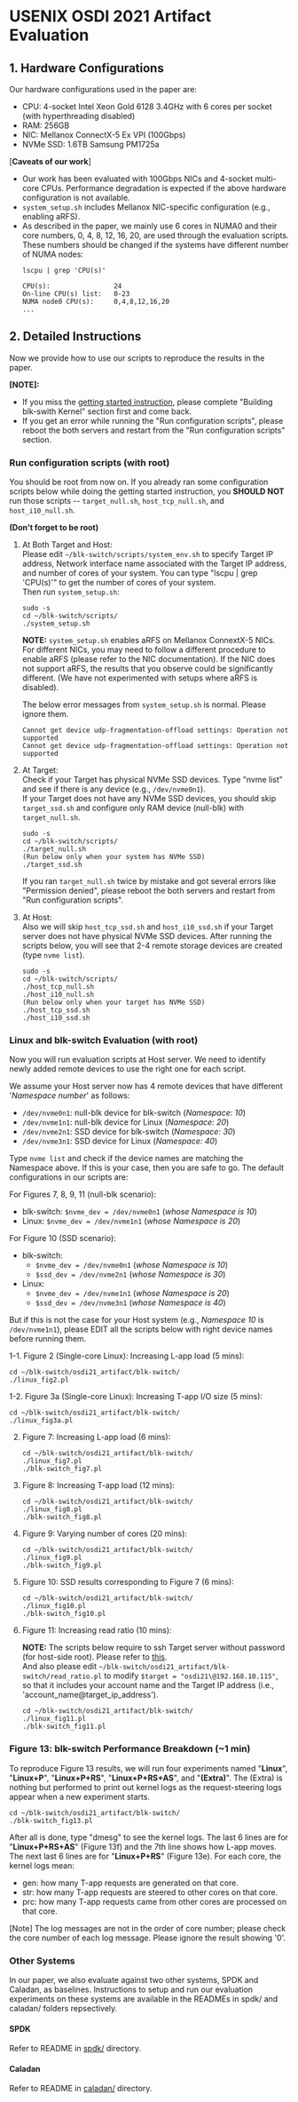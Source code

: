 # USENIX OSDI 2021 Artifact Evaluation

## 1. Hardware Configurations
Our hardware configurations used in the paper are:
- CPU: 4-socket Intel Xeon Gold 6128 3.4GHz with 6 cores per socket (with hyperthreading disabled)
- RAM: 256GB
- NIC: Mellanox ConnectX-5 Ex VPI (100Gbps)
- NVMe SSD: 1.6TB Samsung PM1725a

[**Caveats of our work**]
- Our work has been evaluated with 100Gbps NICs and 4-socket multi-core CPUs. Performance degradation is expected if the above hardware configuration is not available.
- `system_setup.sh` includes Mellanox NIC-specific configuration (e.g., enabling aRFS).
- As described in the paper, we mainly use 6 cores in NUMA0 and their core numbers, 0, 4, 8, 12, 16, 20, are used through the evaluation scripts. These numbers should be changed if the systems have different number of NUMA nodes:
   ```
   lscpu | grep 'CPU(s)'
   
   CPU(s):                24
   On-line CPU(s) list:   0-23
   NUMA node0 CPU(s):     0,4,8,12,16,20
   ...
   ```

## 2. Detailed Instructions
Now we provide how to use our scripts to reproduce the results in the paper. 

**[NOTE]:**
- If you miss the [getting started instruction](https://github.com/resource-disaggregation/blk-switch#getting-started-guide), please complete "Building blk-swith Kernel" section first and come back.
- If you get an error while running the "Run configuration scripts", please reboot the both servers and restart from the "Run configuration scripts" section.

### Run configuration scripts (with root)
You should be root from now on. If you already ran some configuration scripts below while doing the getting started instruction, you **SHOULD NOT** run those scripts -- `target_null.sh`, `host_tcp_null.sh`, and `host_i10_null.sh`.

**(Don't forget to be root)**

1. At Both Target and Host:  
 Please edit `~/blk-switch/scripts/system_env.sh` to specify Target IP address, Network interface name associated with the Target IP address, and number of cores of your system. You can type "lscpu | grep 'CPU(s)'" to get the number of cores of your system.   
 Then run `system_setup.sh`:
   ```
   sudo -s
   cd ~/blk-switch/scripts/
   ./system_setup.sh
    ```
   **NOTE:** `system_setup.sh` enables aRFS on Mellanox ConnextX-5 NICs. For different NICs, you may need to follow a different procedure to enable aRFS (please refer to the NIC documentation). If the NIC does not support aRFS, the results that you observe could be significantly different. (We have not experimented with setups where aRFS is disabled).
   
   The below error messages from `system_setup.sh` is normal. Please ignore them.
   ```
   Cannot get device udp-fragmentation-offload settings: Operation not supported
   Cannot get device udp-fragmentation-offload settings: Operation not supported
   ```

2. At Target:  
 Check if your Target has physical NVMe SSD devices. Type "nvme list" and see if there is any device (e.g., `/dev/nvme0n1`).  
 If your Target does not have any NVMe SSD devices, you should skip `target_ssd.sh` and configure only RAM device (null-blk) with `target_null.sh`.

   ```
   sudo -s
   cd ~/blk-switch/scripts/
   ./target_null.sh
   (Run below only when your system has NVMe SSD)
   ./target_ssd.sh
   ```   
   If you ran `target_null.sh` twice by mistake and got several errors like "Permission denied", please reboot the both servers and restart from "Run configuration scripts".
   
   
3. At Host:  
 Also we will skip `host_tcp_ssd.sh` and `host_i10_ssd.sh` if your Target server does not have physical NVMe SSD devices.
 After running the scripts below, you will see that 2-4 remote storage devices are created (type `nvme list`).

   ```
   sudo -s
   cd ~/blk-switch/scripts/
   ./host_tcp_null.sh
   ./host_i10_null.sh
   (Run below only when your target has NVMe SSD)
   ./host_tcp_ssd.sh
   ./host_i10_ssd.sh
   ```

### Linux and blk-switch Evaluation (with root)
Now you will run evaluation scripts at Host server. We need to identify newly added remote devices to use the right one for each script.  

We assume your Host server now has 4 remote devices that have different '*Namespace number*' as follows:
- `/dev/nvme0n1`: null-blk device for blk-switch (*Namespace: 10*)
- `/dev/nvme1n1`: null-blk device for Linux (*Namespace: 20*)
- `/dev/nvme2n1`: SSD device for blk-switch (*Namespace: 30*)
- `/dev/nvme3n1`: SSD device for Linux (*Namespace: 40*)

Type `nvme list` and check if the device names are matching the Namespace above. If this is your case, then you are safe to go. The default configurations in our scripts are:  

For Figures 7, 8, 9, 11 (null-blk scenario):
- blk-switch: `$nvme_dev = /dev/nvme0n1` (*whose Namespace is 10*)
- Linux: `$nvme_dev = /dev/nvme1n1` (*whose Namespace is 20*)

For Figure 10 (SSD scenario):
- blk-switch:
   - `$nvme_dev = /dev/nvme0n1` (*whose Namespace is 10*)
   - `$ssd_dev = /dev/nvme2n1` (*whose Namespace is 30*)
- Linux:
   - `$nvme_dev = /dev/nvme1n1` (*whose Namespace is 20*)
   - `$ssd_dev = /dev/nvme3n1` (*whose Namespace is 40*)

But if this is not the case for your Host system (e.g., *Namespace 10* is `/dev/nvme1n1`), please EDIT all the scripts below with right device names before running them.

1-1. Figure 2 (Single-core Linux): Increasing L-app load (5 mins):

   ```
   cd ~/blk-switch/osdi21_artifact/blk-switch/
   ./linux_fig2.pl
   ```

1-2. Figure 3a (Single-core Linux): Increasing T-app I/O size (5 mins):

   ```
   cd ~/blk-switch/osdi21_artifact/blk-switch/
   ./linux_fig3a.pl
   ```


2. Figure 7: Increasing L-app load (6 mins):

   ```
   cd ~/blk-switch/osdi21_artifact/blk-switch/
   ./linux_fig7.pl
   ./blk-switch_fig7.pl
   ```

3. Figure 8: Increasing T-app load (12 mins):

   ```
   cd ~/blk-switch/osdi21_artifact/blk-switch/
   ./linux_fig8.pl
   ./blk-switch_fig8.pl
   ```

4. Figure 9: Varying number of cores (20 mins):

   ```
   cd ~/blk-switch/osdi21_artifact/blk-switch/
   ./linux_fig9.pl
   ./blk-switch_fig9.pl
   ```

5. Figure 10: SSD results corresponding to Figure 7 (6 mins):

   ```
   cd ~/blk-switch/osdi21_artifact/blk-switch/
   ./linux_fig10.pl
   ./blk-switch_fig10.pl
   ```

6. Figure 11: Increasing read ratio (10 mins):   

   **NOTE:** The scripts below require to ssh Target server without password (for host-side root). Please refer to [this](http://www.linuxproblem.org/art_9.html).   
   And also please edit `~/blk-switch/osdi21_artifact/blk-switch/read_ratio.pl` to modify `$target = "osdi21\@192.168.10.115"`, so that it includes your account name and the Target IP address (i.e., 'account_name@target_ip_address').  

   ```
   cd ~/blk-switch/osdi21_artifact/blk-switch/
   ./linux_fig11.pl
   ./blk-switch_fig11.pl
   ```

### Figure 13: blk-switch Performance Breakdown (~1 min)
To reproduce Figure 13 results, we will run four experiments named "**Linux**", "**Linux+P**", "**Linux+P+RS**", "**Linux+P+RS+AS**", and "**(Extra)**". The (Extra) is nothing but performed to print out kernel logs as the request-steering logs appear when a new experiment starts.
   ```
   cd ~/blk-switch/osdi21_artifact/blk-switch/
   ./blk-switch_fig13.pl
   ```

After all is done, type "dmesg" to see the kernel logs. The last 6 lines are for "**Linux+P+RS+AS**" (Figure 13f) and the 7th line shows how L-app moves. The next last 6 lines are for "**Linux+P+RS**" (Figure 13e). For each core, the kernel logs mean:
- gen: how many T-app requests are generated on that core.
- str: how many T-app requests are steered to other cores on that core.
- prc: how many T-app requests came from other cores are processed on that core.


[Note] The log messages are not in the order of core number; please check the core number of each log message. Please ignore the result showing '0'.

### Other Systems
In our paper, we also evaluate against two other systems, SPDK and Caladan, as baselines.
Instructions to setup and run our evaluation experiments on these systems are available in the READMEs in spdk/ and caladan/ folders repsectively.

#### SPDK
Refer to README in [spdk/](spdk/) directory.

#### Caladan
Refer to README in [caladan/](caladan/) directory.

